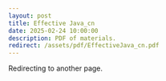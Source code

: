 ```yaml
---
layout: post
title: Effective Java_cn
date: 2025-02-24 10:00:00
description: PDF of materials.
redirect: /assets/pdf/EffectiveJava_cn.pdf
---
```


Redirecting to another page.
